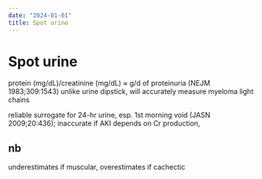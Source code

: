 ```yaml
---
date: "2024-01-01"
title: Spot urine
---
```


# Spot urine

protein (mg/dL)/creatinine (mg/dL) ≈ g/d of proteinuria (NEJM 1983;309:1543) unlike urine dipstick, will accurately measure myeloma light chains

reliable surrogate for 24-hr urine, 
esp. 1st morning void (JASN 2009;20:436); 
inaccurate if AKI depends on Cr production, 

## nb  
underestimates if muscular, 
overestimates if cachectic

